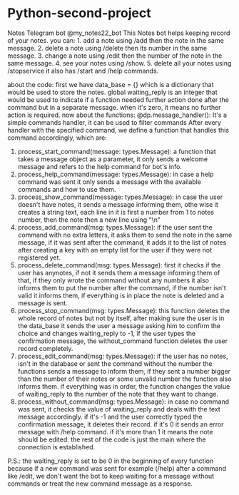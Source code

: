 # Python-second-project
Notes Telegram bot @my_notes22_bot
This Notes bot helps keeping record of your notes. you can:
    1. add a note using /add then the note in the same message.
    2. delete a note using /delete then its number in the same message.
    3. change a note using /edit then the number of the note in the same message.
    4. see your notes using /show.
    5. delete all your notes using /stopservice
  it also has /start and /help commands.
  
about the code:
first we have data_base = {} which is a dictionary that would be used to store the notes.
global waiting_reply is an integer that would be used to indicate if a function needed further action done after the command but in a separate message. when it's zero, it means no further action is required.
now about the functions:
@dp.message_handler(): It's a simple commands handler, it can be used to filter commands
After every handler with the specified command, we define a function that handles this command accordingly, which are:
1. process_start_command(message: types.Message): a function that takes a message object as a parameter, it only sends a welcome message and refers to the help command for bot's info.
2. process_help_command(message: types.Message): in case a help command was sent it only sends a message with the available commands and how to use them.
3. process_show_command(message: types.Message): in case the user doesn't have notes, it sends a message informing them, othe wise it creates a string text, each line in it is first a number from 1 to notes number, then the note then a new line using "\n"
4. process_add_command(msg: types.Message): if the user sent the command with no extra letters, it asks them to send the note in the same message, if it was sent after the command, it adds it to the list of notes after creating a key with an empty list for the user if they were not registered yet.
5. process_delete_command(msg: types.Message): first it checks if the user has anynotes, if not it sends them a message informing them of that, if they only wrote the command without any numbers it also informs them to put the number after the command, if the number isn't valid it informs them, if everything is in place  the note is deleted and a message is sent.
6. process_stop_command(msg: types.Message): this function deletes the whole record of notes but not by itself, after making sure the user is in the data_base it sends the user a message asking him to confirm the choice and changes waiting_reply to -1, if the user types the confirmation message, the without_command function deletes the user record completely.
7. process_edit_command(msg: types.Message): if the user has no notes, isn't in the database or sent the command without the number the functions sends a message to inform them, if they sent a number bigger than the number of their notes or some unvalid number the function also informs them. if everything was in order, the function changes the value of waiting_reply to the number of the note that they want to change.
8. process_without_command(msg: types.Message): in case no command was sent, it checks the value of waiting_reply and deals with the text message accordingly. if it's -1 and the user correctly typed the confirmation message, it deletes their record. if it's 0 it sends an error message with /help command. if it's more than 1 it means the note should be edited.
the rest of the code is just the main where the connection is established.

P.S.: the waiting_reply is set to be 0 in the beginning of every function because if a new command was sent for example (/help) after a command like /edit, we don't want the bot to keep waiting for a message without commands or treat the new command message as a response.
